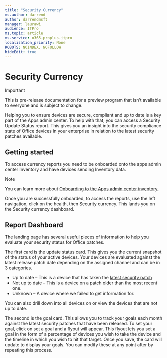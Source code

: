 ```yaml
---
title: "Security Currency"
ms.author: darrend
author: darrendmsft
manager: laurawi
audience: ITPro
ms.topic: article
ms.service: o365-proplus-itpro
localization_priority: None
ROBOTS: NOINDEX, NOFOLLOW
hideEdit: true
---
```


# Security Currency

> [!IMPORTANT]
> This is pre-release documentation for a preview program that isn’t available to everyone and is subject to change.

Helping you to ensure devices are secure, compliant and up to date is a key part of the Apps admin center. To help with that, you can access a Security Update Status report. This gives you an insight into the security compliance state of Office devices in your enterprise in relation to the latest security patches available.

## Getting started

To access currency reports you need to be onboarded onto the apps admin center Inventory and have devices sending Inventory data.

> [!NOTE]
> You can learn more about [Onboarding to the Apps admin center inventory.](inventory.md)

Once you are successfully onboarded, to access the reports, use the left navigation, click on the health, then Security currency. This lands you on the Security currency dashboard.

## Report Dashboard

The landing page has several useful pieces of information to help you evaluate your security status for Office patches.

The first card is the update status card. This gives you the current snapshot of the status of your active devices. Your devices are evaluated against the latest release patch date  depending on the assigned channel and can be in 3 categories.

- Up to date – This is a device that has taken the [latest security patch](https://docs.microsoft.com/officeupdates/microsoft365-apps-security-updates)
- Not up to date – This is a device on a patch older than the most recent one.
- Unknown – A device where we failed to get information for.

You can also drill down into all devices on or view the devices that are not up to date.

The second is the goal card. This allows you to track your goals each month against the latest security patches that have been released. To set your goal, click on set a goal and a flyout will appear. This flyout lets you set a goal in the form of a percentage of devices you wish to take the device and the timeline in which you wish to hit that target. Once you save, the card will update to display your goals. You can modify these at any point after by repeating this process.

